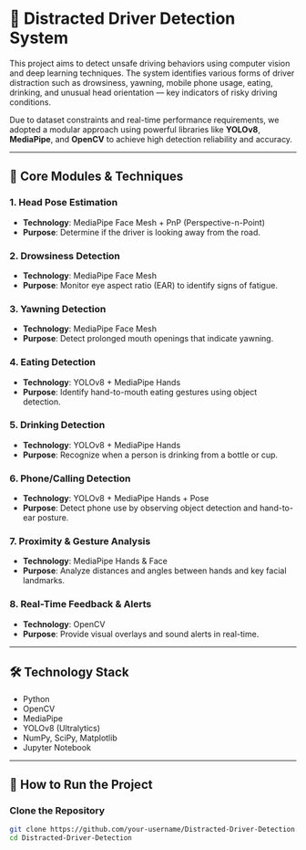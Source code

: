 # 🚗 Distracted Driver Detection System

This project aims to detect unsafe driving behaviors using computer vision and deep learning techniques. The system identifies various forms of driver distraction such as drowsiness, yawning, mobile phone usage, eating, drinking, and unusual head orientation — key indicators of risky driving conditions.

Due to dataset constraints and real-time performance requirements, we adopted a modular approach using powerful libraries like **YOLOv8**, **MediaPipe**, and **OpenCV** to achieve high detection reliability and accuracy.

---

## 🧠 Core Modules & Techniques

### 1. Head Pose Estimation  
- **Technology**: MediaPipe Face Mesh + PnP (Perspective-n-Point)  
- **Purpose**: Determine if the driver is looking away from the road.

### 2. Drowsiness Detection  
- **Technology**: MediaPipe Face Mesh  
- **Purpose**: Monitor eye aspect ratio (EAR) to identify signs of fatigue.

### 3. Yawning Detection  
- **Technology**: MediaPipe Face Mesh  
- **Purpose**: Detect prolonged mouth openings that indicate yawning.

### 4. Eating Detection  
- **Technology**: YOLOv8 + MediaPipe Hands  
- **Purpose**: Identify hand-to-mouth eating gestures using object detection.

### 5. Drinking Detection  
- **Technology**: YOLOv8 + MediaPipe Hands  
- **Purpose**: Recognize when a person is drinking from a bottle or cup.

### 6. Phone/Calling Detection  
- **Technology**: YOLOv8 + MediaPipe Hands + Pose  
- **Purpose**: Detect phone use by observing object detection and hand-to-ear posture.

### 7. Proximity & Gesture Analysis  
- **Technology**: MediaPipe Hands & Face  
- **Purpose**: Analyze distances and angles between hands and key facial landmarks.

### 8. Real-Time Feedback & Alerts  
- **Technology**: OpenCV  
- **Purpose**: Provide visual overlays and sound alerts in real-time.

---

## 🛠 Technology Stack

- Python  
- OpenCV  
- MediaPipe  
- YOLOv8 (Ultralytics)  
- NumPy, SciPy, Matplotlib  
- Jupyter Notebook

---

## 🚀 How to Run the Project

###  Clone the Repository
```bash
git clone https://github.com/your-username/Distracted-Driver-Detection.git
cd Distracted-Driver-Detection



